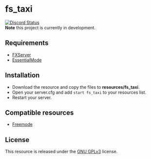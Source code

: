 # fs_taxi
<a href="https://discord.gg/Cgr5FU6" title="Chat on Discord"><img alt="Discord Status" src="https://discordapp.com/api/guilds/285462938691567627/widget.png"></a>    
**Note** this project is currently in development.    

## Requirements
- [FXServer](https://wiki.fivem.net/wiki/Running_FXServer)
- [EssentialMode](https://forum.fivem.net/t/release-essentialmode-base)

## Installation
- Download the resource and copy the files to **resources/fs_taxi**.
- Open your server.cfg and add `start fs_taxi` to your resources list.
- Restart your server.

## Compatible resources
- [Freemode](https://github.com/FiveM-Scripts/fs_freemode)

## License
This resource is released under the [GNU GPLv3](license.md) license.
